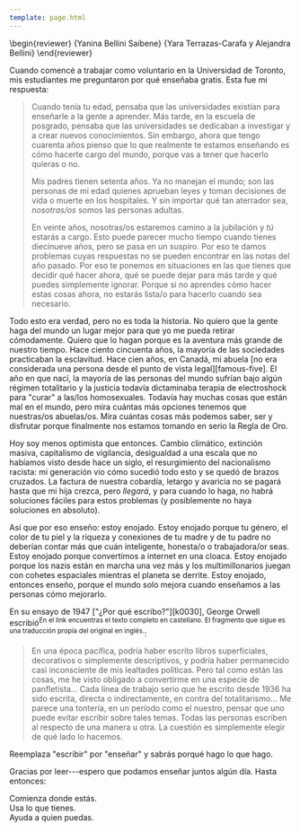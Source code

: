 ```yaml
---
template: page.html
---
```


\begin{reviewer}
{Yanina Bellini Saibene}
{Yara Terrazas-Carafa y Alejandra Bellini}
\end{reviewer}

Cuando comencé a trabajar como voluntario en la Universidad de Toronto,
mis estudiantes me preguntaron por qué enseñaba gratis.
Esta fue mi respuesta:

> Cuando tenía tu edad,
> pensaba que las universidades existían para enseñarle a la gente a aprender.
> Más tarde,
> en la escuela de posgrado,
> pensaba que las universidades se dedicaban a investigar y a crear nuevos conocimientos.
> Sin embargo, ahora que tengo cuarenta años
> pienso que lo que realmente te estamos enseñando es
> cómo hacerte cargo del mundo,
> porque vas a tener que hacerlo quieras o no.
>
> Mis padres tienen setenta años.
> Ya no manejan el mundo;
> son las personas de mi edad quienes aprueban leyes
> y toman decisiones de vida o muerte en los hospitales.
> Y sin importar qué tan aterrador sea,
> *nosotras/os* somos las personas adultas.
>
> En veinte años,
> nosotras/os estaremos camino a la jubilación y *tú* estarás a cargo.
> Esto puede parecer mucho tiempo cuando tienes diecinueve años,
> pero se pasa en un suspiro.
> Por eso te damos problemas cuyas respuestas no se pueden encontrar en las notas del año pasado.
> Por eso te ponemos en situaciones en las que
> tienes que decidir qué hacer ahora,
> qué se puede dejar para más tarde
> y qué puedes simplemente ignorar.
> Porque si no aprendes cómo hacer estas cosas ahora,
> no estarás lista/o para hacerlo cuando sea necesario.

Todo esto era verdad,
pero no es toda la historia.
No quiero que la gente haga del mundo un lugar mejor para que yo me pueda retirar cómodamente.
Quiero que lo hagan porque es la aventura más grande de nuestro tiempo.
Hace ciento cincuenta años,
la mayoría de las sociedades practicaban la esclavitud.
Hace cien años, en Canadá,
mi abuela [no era considerada una persona desde el punto de vista legal][famous-five].
El año en que nací,
la mayoría de las personas del mundo sufrían bajo algún régimen totalitario
y la justicia todavía dictaminaba terapia de electroshock para "curar" a las/los homosexuales.
Todavía hay muchas cosas que están mal en el mundo,
pero mira cuántas más opciones tenemos que nuestras/os abuelas/os.
Mira cuántas cosas más podemos saber, ser y disfrutar
porque finalmente nos estamos tomando en serio la Regla de Oro.

Hoy soy menos optimista que entonces.
Cambio climático,
extinción masiva,
capitalismo de vigilancia,
desigualdad a una escala que no habíamos visto desde hace un siglo,
el resurgimiento del nacionalismo racista:
mi generación vio cómo sucedió todo esto y se quedó de brazos cruzados.
La factura de nuestra cobardía, letargo y avaricia no se pagará hasta que mi hija crezca,
pero *llegará*,
y para cuando lo haga, no habrá soluciones fáciles para estos problemas
(y posiblemente no haya soluciones en absoluto).

Así que por eso enseño:
estoy enojado.
Estoy enojado porque tu género, el color de tu piel y la riqueza y conexiones de tu madre y de tu padre
no deberían contar más que cuán inteligente, honesta/o o trabajadora/or seas.
Estoy enojado porque convertimos a internet en una cloaca.
Estoy enojado porque los nazis están en marcha una vez más
y los multimillonarios juegan con cohetes espaciales mientras el planeta se derrite.
Estoy enojado,
entonces enseño,
porque el mundo solo mejora cuando enseñamos a las personas cómo mejorarlo.

En su ensayo de 1947
["¿Por qué escribo?"][k0030], George Orwell<span i="Orwell, George"></span>
escribió<sup>En el link encuentras el texto completo en castellano.
El fragmento que sigue es una traducción propia del original en inglés.</sup>:

> En una época pacífica, podría haber escrito libros superficiales, decorativos o simplemente  descriptivos,
> y podría haber permanecido casi inconsciente de mis lealtades políticas.
> Pero tal como están las cosas, me he visto obligado a convertirme en una especie de panfletista…
> Cada línea de trabajo serio que he escrito desde 1936 ha sido escrita,
> directa o indirectamente,
> en contra del totalitarismo…
> Me parece una tontería,
> en un período como el nuestro,
> pensar que uno puede evitar escribir sobre tales temas.
> Todas las personas escriben al respecto de una manera u otra.
> La cuestión es simplemente elegir de qué lado lo hacemos.

Reemplaza "escribir" por "enseñar" y sabrás porqué hago lo que hago.

Gracias por leer---espero que podamos enseñar juntos algún día.
Hasta entonces:

<div class="centered">

Comienza donde estás.<br/>
Usa lo que tienes.<br/>
Ayuda a quien puedas.

</div>